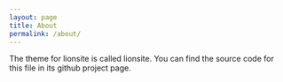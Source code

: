 ```yaml
---
layout: page
title: About
permalink: /about/
---
```


The theme for lionsite is called lionsite.
You can find the source code for this file in its github project page.
